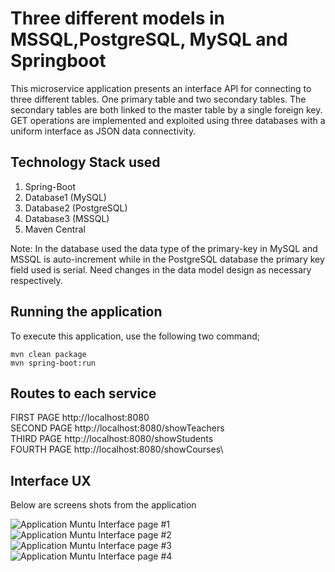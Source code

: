 # Three different models in MSSQL,PostgreSQL, MySQL and Springboot

This microservice application presents an interface API for connecting to three different tables. One primary table and two secondary tables. The secondary tables are both linked to the master table by a single foreign key. GET operations are implemented and exploited using three databases with a uniform interface as JSON data connectivity.

## Technology Stack used

1. Spring-Boot
2. Database1 (MySQL)
3. Database2 (PostgreSQL) 
4. Database3 (MSSQL)
5. Maven Central

Note: In the database used the data type of the primary-key in MySQL and MSSQL is auto-increment while in the PostgreSQL database the primary key field used is serial. Need changes in the data model design as necessary respectively. 

## Running the application

To execute this application, use the following two command;

```
mvn clean package
mvn spring-boot:run

```

## Routes to each service

FIRST PAGE
http://localhost:8080\
SECOND PAGE
http://localhost:8080/showTeachers\
 THIRD PAGE
http://localhost:8080/showStudents \
FOURTH PAGE
http://localhost:8080/showCourses\


## Interface UX
 Below are screens shots from the application

![ Application Muntu Interface page #1 ](https://github.com/LINOSNCHENA/JAVA-Springboot-with-Multiple-databases/blob/master/UXpemba/page%20(1).png)
![ Application Muntu Interface page #2 ](https://github.com/LINOSNCHENA/JAVA-Springboot-with-Multiple-databases/blob/master/UXpemba/page%20(2).png)
![ Application Muntu Interface page #3 ](https://github.com/LINOSNCHENA/JAVA-Springboot-with-Multiple-databases/blob/master/UXpemba/page%20(3).png)
![ Application Muntu Interface page #4 ](https://github.com/LINOSNCHENA/JAVA-Springboot-with-Multiple-databases/blob/master/UXpemba/page%20(4).png)
